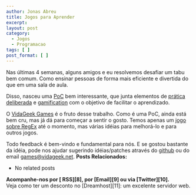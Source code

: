```yaml
---
author: Jonas Abreu
title: Jogos para Aprender
excerpt:
layout: post
category:
  - Jogos
  - Programacao
tags: [ ]
post_format: [ ]
---
```

Nas últimas 4 semanas, alguns amigos e eu resolvemos desafiar um tabu bem comum. Como ensinar pessoas de forma mais eficiente e divertida do que em uma sala de aula.

Disso, nasceu uma [PoC][1] bem interessante, que junta elementos de [prática deliberada][2] e [gamification][3] com o objetivo de facilitar o aprendizado.

O [VidaGeek Games][4] é o fruto desse trabalho. Como é uma PoC, ainda está bem cru, mas já dá para começar a sentir o gosto. Temos apenas um [jogo sobre RegEx][5] até o momento, mas várias idéias para melhorá-lo e para outros jogos.

Todo feedback é bem-vindo e fundamental para nós. E se gostou bastante da idéia, pode nos ajudar sugerindo idéias/patches através do [github][6] ou do email games@vidageek.net. 
**Posts Relacionados:** 
*   No related posts









**Acompanhe-nos por [ RSS][8], por [Email][9] ou via [Twitter][10].**  
Veja como ter um desconto no [Dreamhost][11]: um excelente servidor web.

 [1]: http://en.wikipedia.org/wiki/Proof_of_concept
 [2]: http://en.wikipedia.org/wiki/Practice_(learning_method)#Deliberate_practice
 [3]: http://gamification.org/wiki/Gamification
 [4]: http://games.vidageek.net
 [5]: http://games.vidageek.net/play/regex
 [6]: https://github.com/vidageek/games
 [7]: https://twitter.com/share




